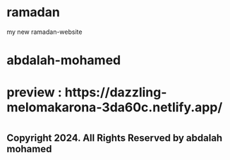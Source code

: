 # ramadan
 my new ramadan-website
<h1>abdalah-mohamed<h1/>
<h1>preview :  https://dazzling-melomakarona-3da60c.netlify.app/<h1/>
<h2>Copyright 2024. All Rights Reserved by abdalah mohamed<h2/>
